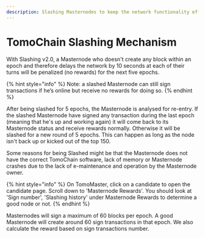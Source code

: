 ```yaml
---
description: Slashing Masternodes to keep the network functionality efficient
---
```


# TomoChain Slashing Mechanism

With Slashing v2.0, a Masternode who doesn't create any block within an epoch and therefore delays the network by 10 seconds at each of their turns will be penalized \(no rewards\) for the next five epochs.

{% hint style="info" %}
Note: a slashed Masternode can still sign transactions if he’s online but receive no rewards for doing so.
{% endhint %}

After being slashed for 5 epochs, the Masternode is analysed for re-entry. If the slashed Masternode have signed any transaction during the last epoch \(meaning that he's up and working again\) it will come back to its Masternode status and receive rewards normally. Otherwise it will be slashed for a new round of 5 epochs. This can happen as long as the node isn't back up or kicked out of the top 150.

Some reasons for being Slashed might be that the Masternode does not have the correct TomoChain software, lack of memory or Masternode crashes due to the lack of e-maintenance and operation by the Masternode owner.

{% hint style="info" %}
On TomoMaster, click on a candidate to open the candidate page. Scroll down to 'Masternode Rewards'. You should look at 'Sign number', 'Slashing history' under Masternode Rewards to determine a good node or not.
{% endhint %}

Masternodes will sign a maximum of 60 blocks per epoch. A good Masternode will create around 60 sign transactions in that epoch. We also calculate the reward based on sign transactions number.  
  


